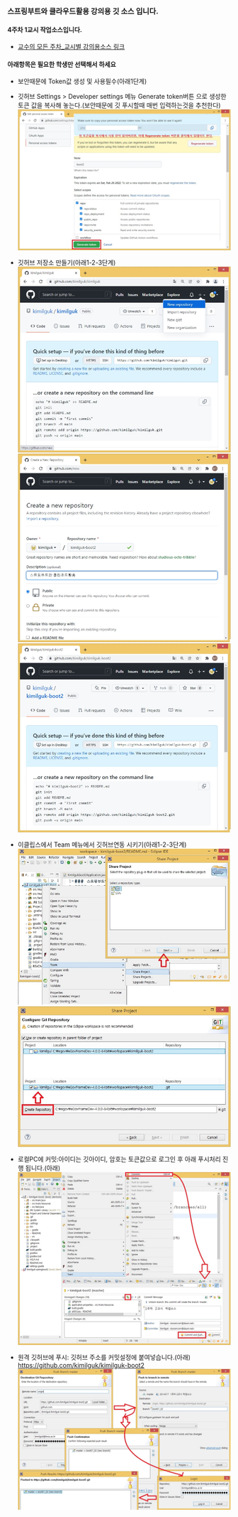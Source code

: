 ### 스프링부트와 클라우드활용 강의용 깃 소스 입니다.
#### 4주차 1교시 작업소스입니다.
- [교수의 모든 주차_교시별 강의용소스 링크](https://github.com/kimilguk/kimilguk-boot2/branches/all)

#### 아래항목은 필요한 학생만 선택해서 하세요
- 보안때문에 Token값 생성 및 사용필수(아래1단계)
- 깃허브 Settings > Developer settings 메뉴 Generate token버튼 으로 생성한 토큰 값을 복사해 놓는다.(보안때문에 깃 푸시할때 매번 입력하는것을 추천한다)
![ex_screenshot](./README/git07.jpg)

- 깃허브 저장소 만들기(아래1-2-3단계)
![ex_screenshot](./README/git00.jpg)
![ex_screenshot](./README/git01.jpg)
![ex_screenshot](./README/git02.jpg)
- 이클립스에서 Team 메뉴에서 깃허브연동 시키기(아래1-2-3단계)
![ex_screenshot](./README/git03.jpg)
![ex_screenshot](./README/git04.jpg)
- 로컬PC에 커밋:아이디는 깃아이디, 암호는 토큰값으로 로그인 후 아래 푸시처리 진행 됩니다.(아래)
![ex_screenshot](./README/git05.jpg)
- 원격 깃허브에 푸시: 깃허브 주소를 커밋설정에 붙여넣습니다.(아래)
 https://github.com/kimilguk/kimilguk-boot2
![ex_screenshot](./README/git06.jpg)